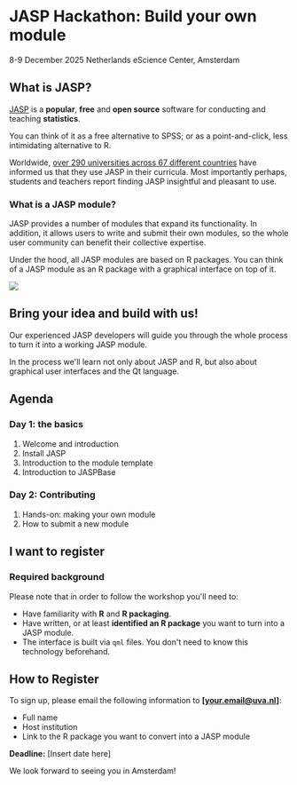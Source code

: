 # JASP Hackathon: Build your own module
8-9 December 2025
Netherlands eScience Center, Amsterdam

## What is JASP?
[JASP](https://jasp-stats.org/) is a **popular**, **free** and **open source** software for conducting and teaching **statistics**.

You can think of it as a free alternative to SPSS; or as a point-and-click, less intimidating alternative to R.

Worldwide, [over 290 universities across 67 different countries](https://jasp-stats.org/world-map/) have informed us that they use JASP in their curricula. Most importantly perhaps, students and teachers report finding JASP insightful and pleasant to use.

### What is a JASP module?
JASP provides a number of modules that expand its functionality. In addition, it allows users to write and submit their own modules, so the whole user community can benefit their collective expertise.

Under the hood, all JASP modules are based on R packages. You can think of a JASP module as an R package with a graphical interface on top of it.

![](https://github.com/jasp-escience/jasp-desktop/raw/development/Docs/development/img/puzzle.svg)

## Bring your idea and build with us!

Our experienced JASP developers will guide you through the whole process to turn it into a working JASP module.

In the process we'll learn not only about JASP and R, but also about graphical user interfaces and the Qt language.

## Agenda

### Day 1: the basics

1. Welcome and introduction
2. Install JASP
3. Introduction to the module template
4. Introduction to JASPBase

### Day 2: Contributing

1. Hands-on: making your own module
2. How to submit a new module

## I want to register

### Required background

Please note that in order to follow the workshop you'll need to:
- Have familiarity with **R** and **R packaging**.
- Have written, or at least **identified an R package** you want to turn into a JASP module.
- The interface is built via `qml` files. You don't need to know this technology beforehand.

## How to Register

To sign up, please email the following information to **[your.email@uva.nl]**:

- Full name
- Host institution
- Link to the R package you want to convert into a JASP module

**Deadline:** [Insert date here]

We look forward to seeing you in Amsterdam!